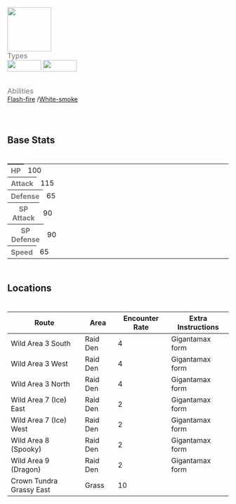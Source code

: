 <div class="pokemon-attribute-container">
  <img src="../../img/pokemon/centiskorch.png" width="100"/>

  <div style="display: grid; grid-template-rows: 1fr 1fr 1fr; row-gap: 0.5rem;">
    <div class="pokemon-attribute">
      <p style="color: #737373; margin: 0px; font-weight: normal; font-size: 16px; align-self: center;">Types</p>
      <div class="attribute-value" style="column-gap: 0.5rem;">
        <img src='../../img/types/fire.png' style='width: 77px; height: 26px;'/>
        <img src='../../img/types/bug.png' style='width: 77px; height: 26px;'/>
      </div>
    </div>
    <div class="pokemon-attribute">
      <p style="color: #737373; margin: 0px;  font-weight: normal; font-size:16px; align-self: center;">Abilities</p>
      <div class="attribute-value">
        <a href='' title="This Pokemon is immune to fire-type moves.  Once this Pokemon has been hit by a Fire move, its own Fire moves will inflict 1.5x as much damage until it leaves battle.  This ability has no effect while the Pokemon is frozen.  The Fire damage bonus is retained even if the Pokemon is frozen and thawed or the ability is lost or disabled.  Fire moves will ignore this Pokemon's substitute.  This ability takes effect even on non-damaging moves, i.e. will o wisp.">Flash-fire</a>
        /<a href='' title="This Pokemon cannot have its stats lowered by other Pokemon.  This ability does not prevent any stat losses other than stat modifiers, such as the Speed cut from paralysis; nor self-inflicted stat drops, such as the Special Attack drop from overheat; nor opponent-triggered stat boosts, such as the Attack boost from swagger.  This Pokemon can still be passed negative stat modifiers through guard swap, heart swap, or power swap.  This ability functions identically to clear body in battle.  Overworld: If the lead Pokemon has this ability, the wild encounter rate is halved.">White-smoke</a>
      </div>
    </div>
    <div style="display: none;" class="hidden-pokemon-attribute">
      <p style="color: #737373; margin: 0px;  font-weight: normal; font-size:15px; align-self: center;">Hidden Ability</p>
      <div class="attribute-value">
        
      </div>
    </div>
  </div>
</div>

## Base Stats
<table style="width: 100%">
  <tbody style="width: 100%;">
    <tr style="display: flex; align-items: center;">
      <th style="color: #737373;" >HP</th>
      <td style="border-top: none; width: 70px">100</td>
      <td style="width: 100%; min-width: 450px; border-top: none;">
        <div style="width: 39%;" class="ranking-bar rank-4">
        </div>
      </td>
    </tr>
    <tr style="display: flex; align-items: center;">
      <th style="color: #737373;">Attack</th>
      <td style="border-top: none; width: 70px">115</td>
      <td style="width: 100%; min-width: 450px; border-top: none;">
        <div style="width: 45%;" class="ranking-bar rank-5">
        </div>
      </td>
    </tr>
    <tr style="display: flex; align-items: center;">
      <th style="color: #737373;">Defense</th>
      <td style="border-top: none; width: 70px">65</td>
      <td style="width: 100%; min-width: 450px; border-top: none;">
        <div style="width: 25%;" class="ranking-bar rank-3">
        </div>
      </td>
    </tr>
    <tr style="display: flex; align-items: center;">
      <th style="color: #737373;">SP Attack</th>
      <td style="border-top: none; width: 70px">90</td>
      <td style="width: 100%; min-width: 450px; border-top: none;">
        <div style="width: 35%;" class="ranking-bar rank-4">
        </div>
      </td>
    </tr>
    <tr style="display: flex; align-items: center;">
      <th style="color: #737373;">SP Defense</th>
      <td style="border-top: none; width: 70px">90</td>
      <td style="width: 100%; min-width: 450px; border-top: none;">
        <div style="width: 35%;" class="ranking-bar rank-4">
        </div>
      </td>
    </tr>
    <tr style="display: flex; align-items: center;">
      <th style="color: #737373;">Speed</th>
      <td style="border-top: none; width: 70px">65</td>
      <td style="width: 100%; min-width: 450px; border-top: none;">
        <div style="width: 25%;" class="ranking-bar rank-3">
        </div>
      </td>
    </tr>
  </tbody>
</table>



## Locations
| Route                    | Area     | Encounter Rate | Extra Instructions |
| ------------------------ | -------- | -------------- | ------------------ |
| Wild Area 3 South        | Raid Den | 4              | Gigantamax form    |
| Wild Area 3 West         | Raid Den | 4              | Gigantamax form    |
| Wild Area 3 North        | Raid Den | 4              | Gigantamax form    |
| Wild Area 7 (Ice) East   | Raid Den | 2              | Gigantamax form    |
| Wild Area 7 (Ice) West   | Raid Den | 2              | Gigantamax form    |
| Wild Area 8 (Spooky)     | Raid Den | 2              | Gigantamax form    |
| Wild Area 9 (Dragon)     | Raid Den | 2              | Gigantamax form    |
| Crown Tundra Grassy East | Grass    | 10             |                    |
        

